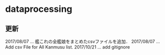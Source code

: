 # dataprocessing

## 更新

2017/08/07 ... 艦これの全艦娘をまとめたcsvファイルを追加．
2017/08/07 ... Add csv File for All Kanmusu list.
2017/10/21 ... add gitignore
